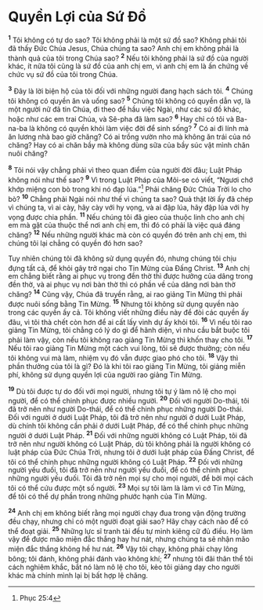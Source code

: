 # Quyền Lợi của Sứ Đồ
<sup><b>1</b></sup> Tôi không có tự do sao? Tôi không phải là một sứ đồ sao? Không phải tôi đã thấy Đức Chúa Jesus, Chúa chúng ta sao? Anh chị em không phải là thành quả của tôi trong Chúa sao? <sup><b>2</b></sup> Nếu tôi không phải là sứ đồ của người khác, ít nữa tôi cũng là sứ đồ của anh chị em, vì anh chị em là ấn chứng về chức vụ sứ đồ của tôi trong Chúa.

<sup><b>3</b></sup> Đây là lời biện hộ của tôi đối với những người đang hạch sách tôi. <sup><b>4</b></sup> Chúng tôi không có quyền ăn và uống sao? <sup><b>5</b></sup> Chúng tôi không có quyền dẫn vợ, là một người nữ đã tin Chúa, đi theo để hầu việc Ngài, như các sứ đồ khác, hoặc như các em trai Chúa, và Sê-pha đã làm sao? <sup><b>6</b></sup> Hay chỉ có tôi và Ba-na-ba là không có quyền khỏi làm việc đời để sinh sống? <sup><b>7</b></sup> Có ai đi lính mà ăn lương nhà bao giờ chăng? Có ai trồng vườn nho mà không ăn trái của nó chăng? Hay có ai chăn bầy mà không dùng sữa của bầy súc vật mình chăn nuôi chăng?

<sup><b>8</b></sup> Tôi nói vậy chẳng phải vì theo quan điểm của người đời đâu; Luật Pháp không nói như thế sao? <sup><b>9</b></sup> Vì trong Luật Pháp của Môi-se có viết, “Ngươi chớ khớp miệng con bò trong khi nó đạp lúa.”[^1-1840ece9-5fc9-4ae0-af6c-3fc0d4f65c9c] Phải chăng Đức Chúa Trời lo cho bò? <sup><b>10</b></sup> Chẳng phải Ngài nói như thế vì chúng ta sao? Quả thật lời ấy đã chép vì chúng ta, vì ai cày, hãy cày với hy vọng, và ai đập lúa, hãy đập lúa với hy vọng được chia phần. <sup><b>11</b></sup> Nếu chúng tôi đã gieo của thuộc linh cho anh chị em mà gặt của thuộc thể nơi anh chị em, thì đó có phải là việc quá đáng chăng? <sup><b>12</b></sup> Nếu những người khác mà còn có quyền đó trên anh chị em, thì chúng tôi lại chẳng có quyền đó hơn sao?

Tuy nhiên chúng tôi đã không sử dụng quyền đó, nhưng chúng tôi chịu đựng tất cả, để khỏi gây trở ngại cho Tin Mừng của Đấng Christ. <sup><b>13</b></sup> Anh chị em chẳng biết rằng ai phục vụ trong đền thờ thì được hưởng của dâng trong đền thờ, và ai phục vụ nơi bàn thờ thì có phần về của dâng nơi bàn thờ chăng? <sup><b>14</b></sup> Cũng vậy, Chúa đã truyền rằng, ai rao giảng Tin Mừng thì phải được nuôi sống bằng Tin Mừng. <sup><b>15</b></sup> Nhưng tôi không sử dụng quyền nào trong các quyền ấy cả. Tôi không viết những điều này để đòi các quyền ấy đâu, vì tôi thà chết còn hơn để ai cất lấy vinh dự ấy khỏi tôi. <sup><b>16</b></sup> Vì nếu tôi rao giảng Tin Mừng, tôi chẳng có lý do gì để hãnh diện, vì nhu cầu bắt buộc tôi phải làm vậy, còn nếu tôi không rao giảng Tin Mừng thì khốn thay cho tôi. <sup><b>17</b></sup> Nếu tôi rao giảng Tin Mừng một cách vui lòng, tôi sẽ được thưởng; còn nếu tôi không vui mà làm, nhiệm vụ đó vẫn được giao phó cho tôi. <sup><b>18</b></sup> Vậy thì phần thưởng của tôi là gì? Đó là khi tôi rao giảng Tin Mừng, tôi giảng miễn phí, không sử dụng quyền lợi của người rao giảng Tin Mừng.

<sup><b>19</b></sup> Dù tôi được tự do đối với mọi người, nhưng tôi tự ý làm nô lệ cho mọi người, để có thể chinh phục được nhiều người. <sup><b>20</b></sup> Đối với người Do-thái, tôi đã trở nên như người Do-thái, để có thể chinh phục những người Do-thái. Đối với người ở dưới Luật Pháp, tôi đã trở nên như người ở dưới Luật Pháp, dù chính tôi không cần phải ở dưới Luật Pháp, để có thể chinh phục những người ở dưới Luật Pháp. <sup><b>21</b></sup> Đối với những người không có Luật Pháp, tôi đã trở nên như người không có Luật Pháp, dù tôi không phải là người không có luật pháp của Đức Chúa Trời, nhưng tôi ở dưới luật pháp của Đấng Christ, để tôi có thể chinh phục những người không có Luật Pháp. <sup><b>22</b></sup> Đối với những người yếu đuối, tôi đã trở nên như người yếu đuối, để có thể chinh phục những người yếu đuối. Tôi đã trở nên mọi sự cho mọi người, để bởi mọi cách tôi có thể cứu được một số người. <sup><b>23</b></sup> Mọi sự tôi làm là làm vì cớ Tin Mừng, để tôi có thể dự phần trong những phước hạnh của Tin Mừng.

<sup><b>24</b></sup> Anh chị em không biết rằng mọi người chạy đua trong vận động trường đều chạy, nhưng chỉ có một người đoạt giải sao? Hãy chạy cách nào để có thể đoạt giải. <sup><b>25</b></sup> Những lực sĩ tranh tài đều tự mình kiêng cữ đủ điều. Họ làm vậy để được mão miện đắc thắng hay hư nát, nhưng chúng ta sẽ nhận mão miện đắc thắng không hề hư nát. <sup><b>26</b></sup> Vậy tôi chạy, không phải chạy lông bông; tôi đánh, không phải đánh vào không khí; <sup><b>27</b></sup> nhưng tôi đãi thân thể tôi cách nghiêm khắc, bắt nó làm nô lệ cho tôi, kẻo tôi giảng dạy cho người khác mà chính mình lại bị bất hợp lệ chăng.

[^1-1840ece9-5fc9-4ae0-af6c-3fc0d4f65c9c]: Phục 25:4